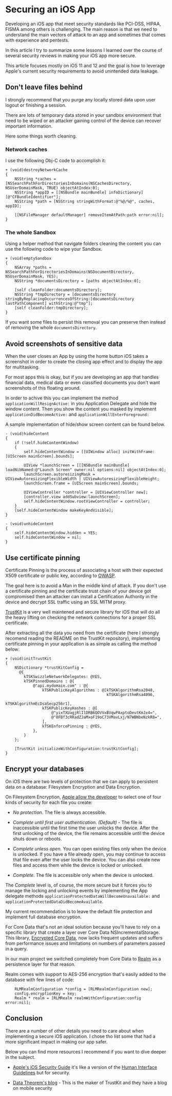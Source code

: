 # Securing an iOS App

Developing an iOS app that meet security standards like PCI-DSS, HIPAA, FISMA among others is challenging. The main reason is that we need to understand the main vectors of attack to an app and sometimes that comes with experience and pentests.

In this article I try to summarize some lessons I learned over the course of several security reviews in making your iOS app more secure. 

This article focuses mostly on iOS 11 and 12 and the goal is how to leverage Apple's current security requirements to avoid unintended data leakage.

## Don't leave files behind

I strongly recommend that you purge any locally stored data upon user logout or finishing a session.

There are lots of temporary data stored in your sandbox environment that need to be wiped or an attacker gaining control of the device can recover important information.

Here some things worth cleaning.

### Network caches

I use the following Obj-C code to accomplish it:

```objc
+ (void)destroyNetworkCache
{
    NSString *caches = [NSSearchPathForDirectoriesInDomains(NSCachesDirectory, NSUserDomainMask, TRUE) objectAtIndex:0];
    NSString *appID = [[NSBundle mainBundle] infoDictionary][@"CFBundleIdentifier"];
    NSString *path = [NSString stringWithFormat:@"%@/%@", caches, appID];

    [[NSFileManager defaultManager] removeItemAtPath:path error:nil];
}
```

### The whole Sandbox

Using a helper method that navigate folders cleaning the content you can use the following code to wipe your Sandbox.

```objc
+ (void)emptySandbox
{
    NSArray *paths = NSSearchPathForDirectoriesInDomains(NSDocumentDirectory, NSUserDomainMask, YES);
    NSString *documentsDirectory = [paths objectAtIndex:0];

    [self cleanFolder:documentsDirectory];
    NSString *tmpDirectory = [documentsDirectory stringByReplacingOccurrencesOfString:[documentsDirectory lastPathComponent] withString:@"tmp"];
    [self cleanFolder:tmpDirectory];
}
```

If you want some files to persist this removal you can preserve then instead of removing the whole `documentsDirectory`.

## Avoid screenshots of sensitive data

When the user closes an App by using the home button iOS takes a screenshot in order to create the closing app effect and to display the app for multitasking.

For most apps this is okay, but if you are developing an app that handles financial data, medical data or even classified documents you don't want screenshots of this floating around.

In order to achive this you can implement the method `applicationWillResignActive:` in you Application Delegate and hide the window content. Then you show the content you masked by implement `applicationDidBecomeActive:` and  `applicationWillEnterForeground:`

A sample implementation of hide/show screen content can be found below.

```objc
- (void)hideContent
{
    if (!self.hideContentWindow)
    {
        self.hideContentWindow = [[UIWindow alloc] initWithFrame:[UIScreen mainScreen].bounds];

        UIView *launchScreen = [[[NSBundle mainBundle] loadNibNamed:@"Launch Screen" owner:nil options:nil] objectAtIndex:0];
        launchScreen.autoresizingMask = UIViewAutoresizingFlexibleWidth | UIViewAutoresizingFlexibleHeight;
        launchScreen.frame = [UIScreen mainScreen].bounds;

        UIViewController *controller = [UIViewController new];
        [controller.view addSubview:launchScreen];
        self.hideContentWindow.rootViewController = controller;
    }
    [self.hideContentWindow makeKeyAndVisible];
}

- (void)unhideContent
{
    self.hideContentWindow.hidden = YES;
    self.hideContentWindow = nil;
}
```

## Use certificate pinning

Certificate Pinning is the process of associating a host with their expected X509 certificate or public key, according to [OWASP](https://www.owasp.org/index.php/Pinning_Cheat_Sheet).

The goal here is to avoid a Man in the middle kind of attack. If you don't use a certificate pinning and the certificate trust chain of your device got compromised then an attacker can install a Certification Authority in the device and decrypt SSL traffic using an SSL MITM proxy.

[TrustKit](https://github.com/datatheorem/TrustKit) is a very well maintened and secure library for iOS that will do all the heavy lifting on checking the network connections for a proper SSL certificate.

After extracting all the data you need from the certificate (here I strongly recomend reading the README on the TrustKit repository), implementing certificate pinning in your application is as simple as calling the method below:

```objc
+ (void)initTrustKit
{
    NSDictionary *trustKitConfig =
      @{
        kTSKSwizzleNetworkDelegates: @YES,
        kTSKPinnedDomains : @{
            @"api.mydomain.com" : @{
                kTSKPublicKeyAlgorithms : @[kTSKAlgorithmRsa2048,
                                            kTSKAlgorithmRsa4096,
                                            kTSKAlgorithmEcDsaSecp256r1],
                kTSKPublicKeyHashes : @[
                    @"yixTXUagjRlIlDRB6QOVVxBVqwPAxptoDeutKmJx4=",
                    @"0FBf3cRRadZJaMxoF19oC73VMavLxj/N7WBNbeNzkR8=",
                ],
                kTSKEnforcePinning : @YES,
            },
        }
    };

    [TrustKit initializeWithConfiguration:trustKitConfig];
}
```

## Encrypt your databases

On iOS there are two levels of protection that we can apply to persistent data on a database: Filesystem Encryption and Data Encryption.

On Filesystem Encryption, [Apple allow the developer](https://developer.apple.com/documentation/uikit/core_app/protecting_the_user_s_privacy/encrypting_your_app_s_files?language=objc) to select one of four kinds of security for each file you create:

- *No protection*. The file is always accessible.

- *Complete until first user authentication. (Default)* - The file is inaccessible until the first time the user unlocks the device. After the first unlocking of the device, the file remains accessible until the device shuts down or reboots.

- *Complete unless open.* You can open existing files only when the device is unlocked. If you have a file already open, you may continue to access that file even after the user locks the device. You can also create new files and access them while the device is locked or unlocked.

- *Complete*. The file is accessible only when the device is unlocked.

The *Complete* level is, of course, the more secure but it forces you to manage the locking and unlocking events by implementing the App delegate methods `applicationProtectedDataWillBecomeUnavailable:` and `applicationProtectedDataDidBecomeAvailable`.

My current recommendation is to leave the default file protection and implement full database encryption.

For Core Data that's not an ideal solution because you'll have to rely on a specific library that create a layer over Core Data NSIncrementalStorage. This library, [Encrypted Core Data](https://github.com/project-imas/encrypted-core-data), now lacks frequent updates and suffers from performance issues and limitations on numbers of parameters passed in a query.

In our main project we switched completely from Core Data to [Realm](https://realm.io/products/realm-database/) as a persistence layer for that reason.

Realm comes with support to AES-256 encryption that's easily added to the database with few lines of code:

```objc
    RLMRealmConfiguration *config = [RLMRealmConfiguration new];
    config.encryptionKey = key;
    Realm * realm = [RLMRealm realmWithConfiguration:config error:nil];
```

## Conclusion

There are a number of other details you need to care about when implementing a secure iOS application. I chose tho list some that had a more significant impact in making our app safer.

Below you can find more resources I recommend if you want to dive deeper in the subject.

- [Apple's iOS Security Guide](https://www.apple.com/business/site/docs/iOS_Security_Guide.pdf) it's like a version of the [Human Interface Guidelines](https://developer.apple.com/design/human-interface-guidelines/) but for security.

- [Data Theorem's blog](https://blog.datatheorem.com/blog) - This is the maker of TrustKit and they have a blog on mobile security
